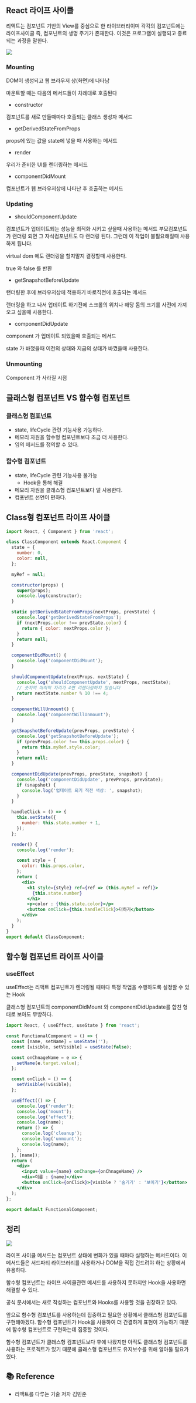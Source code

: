 ## React 라이프 사이클

리액트는 컴포넌트 기반의 View를 중심으로 한 라이브러리이며
각각의 컴포넌트에는 라이프사이클 즉, 컴포넌트의 생명 주기가 존재한다.
이것은 프로그램이 실행되고 종료되는 과정을 말한다.

![](https://images.velog.io/images/jungks9351/post/eed2100a-514c-4fa9-96be-f73baebbcc05/Reactlifecycle.png)

### Mounting

DOM이 생성되고 웹 브라우저 상(화면)에 나타남

마운트할 때는 다음의 메서드들이 차례대로 호출된다

- constructor

컴포넌트를 새로 만들때마다 호출되는 클래스 생성자 메서드

- getDerivedStateFromProps

props에 있는 값을 state에 넣을 때 사용하는 메서드

- render

우리가 준비한 UI를 렌더링하는 메서드

- componentDidMount

컴포넌트가 웹 브라우저상에 나타난 후 호출하는 메서드

### Updating

- shouldComponentUpdate

컴포넌트가 업데이트되는 성능을 최적화 시키고 싶을때 사용하는 메서드
부모컴포넌트가 랜더링 되면 그 자식컴포넌트도 다 랜더링 된다. 그런데 이 작업이 불필요해질때 사용하게 됩니다.

virtual dom 에도 랜더링을 할지말지 결정할때 사용한다.

true 와 false 를 반환

- getSnapshotBeforeUpdate

랜더링한 후에 브라우저상에 적용하기 바로직전에 호출되는 메서드

랜더링을 하고 나서 업데이트 하기전에 스크롤의 위치나 해당 돔의 크기를 사전에 가져오고 싶을때 사용한다.

- componentDidUpdate

component 가 업데이트 되었을때 호출되는 메서드

state 가 바꼈을때 이전의 상태와 지금의 상태가 바꼈을때 사용한다.

### Unmounting

Component 가 사라질 시점

## 클래스형 컴포넌트 VS 함수형 컴포넌트

### 클래스형 컴포넌트

- state, lifeCycle 관련 기능사용 가능하다.
- 메모리 자원을 함수형 컴포넌트보다 조금 더 사용한다.
- 임의 메서드를 정의할 수 있다.

### 함수형 컴포넌트

- state, lifeCycle 관련 기능사용 불가능
  - Hook을 통해 해결
- 메모리 자원을 클래스형 컴포넌트보다 덜 사용한다.
- 컴포넌트 선언이 편하다.

## Class형 컴포넌트 라이프 사이클

```jsx
import React, { Component } from 'react';

class ClassComponent extends React.Component {
  state = {
    number: 0,
    color: null,
  };

  myRef = null;

  constructor(props) {
    super(props);
    console.log(constructor);
  }

  static getDerivedStateFromProps(nextProps, prevState) {
    console.log('getDerivedStateFromProps');
    if (nextProps.color !== prevState.color) {
      return { color: nextProps.color };
    }
    return null;
  }

  componentDidMount() {
    console.log('componentDidMount');
  }

  shouldComponentUpdate(nextProps, nextState) {
    console.log('shouldComponentUpdate', nextProps, nextState);
    // 숫자의 마지막 자리가 4면 리렌더링하지 않습니다
    return nextState.number % 10 !== 4;
  }

  componentWillUnmount() {
    console.log('componentWillUnmount');
  }

  getSnapshotBeforeUpdate(prevProps, prevState) {
    console.log('getSnapshotBeforeUpdate');
    if (prevProps.color !== this.props.color) {
      return this.myRef.style.color;
    }
    return null;
  }

  componentDidUpdate(prevProps, prevState, snapshot) {
    console.log('componentDidUpdate', prevProps, prevState);
    if (snapshot) {
      console.log('업데이트 되기 직전 색상: ', snapshot);
    }
  }

  handleClick = () => {
    this.setState({
      number: this.state.number + 1,
    });
  };

  render() {
    console.log('render');

    const style = {
      color: this.props.color,
    };
    return (
      <div>
        <h1 style={style} ref={ref => (this.myRef = ref)}>
          {this.state.number}
        </h1>
        <p>color : {this.state.color}</p>
        <button onClick={this.handleClick}>더하기</button>
      </div>
    );
  }
}
export default ClassComponent;
```

## 함수형 컴포넌트 라이프 사이클

### useEffect

useEffect는 리액트 컴포넌트가 렌더링될 때마다 특정 작업을 수행하도록 설정할 수 있는 Hook

클래스형 컴포넌트의 componentDidMount 와 componentDidUpadate를 합친 형태로 보아도 무방하다.

```jsx
import React, { useEffect, useState } from 'react';

const FunctionalComponent = () => {
  const [name, setName] = useState('');
  const [visible, setVisible] = useState(false);

  const onChnageName = e => {
    setName(e.target.value);
  };

  const onClick = () => {
    setVisible(!visible);
  };

  useEffect(() => {
    console.log('render');
    console.log('mount');
    console.log('effect');
    console.log(name);
    return () => {
      console.log('cleanup');
      console.log('unmount');
      console.log(name);
    };
  }, [name]);
  return (
    <div>
      <input value={name} onChange={onChnageName} />
      <div>이름 : {name}</div>
      <button onClick={onClick}>{visible ? '숨기기' : '보이기'}</button>
    </div>
  );
};

export default FunctionalComponent;
```

## 정리

![](https://images.velog.io/images/jungks9351/post/eed2100a-514c-4fa9-96be-f73baebbcc05/Reactlifecycle.png)

라이프 사이클 메서드는 컴포넌트 상태에 변화가 있을 때마다 실행하는 메서드이다. 이 메서드들은 서드파티 라이브러리를 사용하거나 DOM을 직접 건드려야 하는 상황에서 유용하다.

함수형 컴포넌트는 라이프 사이클관련 메서드를 사용하지 못하지만 Hook을 사용하면 해결할 수 있다.

공식 문서에서는 새로 작성하는 컴포넌트와 Hooks를 사용할 것을 권장하고 있다.

앞으로 함수형 컴포넌트를 사용하는데 집중하고 필요한 상황에서 클래스형 컴포넌트를 구현해야겠다.
함수형 컴포넌트가 Hook을 사용하여 더 간결하게 표현이 가능하기 때문에 함수형 컴포넌트로 구현하는데 집중할 것이다.

함수형 컴포넌트가 클래스형 컴포넌트보다 후에 나왔지만 아직도 클래스형 컴포넌트를 사용하는 프로젝트가 있기 때문에 클래스형 컴포넌트도 유지보수를 위해 알아둘 필요가 있다.

## 📚 Reference

- 리액트를 다루는 기술 저자 김민준
